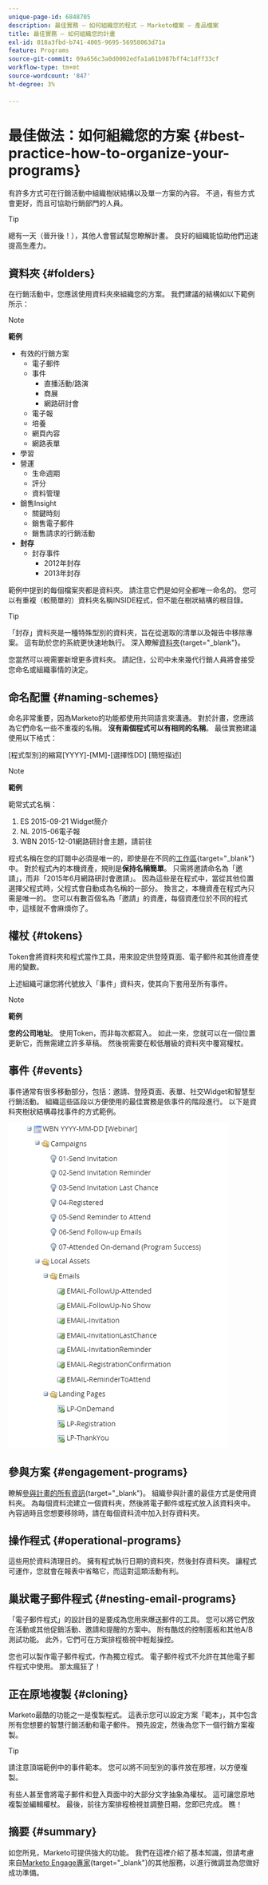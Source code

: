 ```yaml
---
unique-page-id: 6848705
description: 最佳實務 — 如何組織您的程式 — Marketo檔案 — 產品檔案
title: 最佳實務 — 如何組織您的計畫
exl-id: 018a3fbd-b741-4005-9695-56958063d71a
feature: Programs
source-git-commit: 09a656c3a0d0002edfa1a61b987bff4c1dff33cf
workflow-type: tm+mt
source-wordcount: '847'
ht-degree: 3%

---
```


# 最佳做法：如何組織您的方案 {#best-practice-how-to-organize-your-programs}

有許多方式可在行銷活動中組織樹狀結構以及單一方案的內容。 不過，有些方式會更好，而且可協助行銷部門的人員。

>[!TIP]
>
>總有一天（晉升後！），其他人會嘗試幫您瞭解計畫。 良好的組織能協助他們迅速提高生產力。

## 資料夾 {#folders}

在行銷活動中，您應該使用資料夾來組織您的方案。 我們建議的結構如以下範例所示：

>[!NOTE]
>
>**範例**
>
>* 有效的行銷方案
>   * 電子郵件
>   * 事件
>     * 直播活動/路演
>     * 商展
>     * 網路研討會
>   * 電子報
>   * 培養
>   * 網頁內容
>   * 網路表單
>* 學習
>* 營運
>   * 生命週期
>   * 評分
>   * 資料管理
>* 銷售Insight
>   * 關鍵時刻
>   * 銷售電子郵件
>   * 銷售請求的行銷活動
>* **封存**
>   * 封存事件
>     * 2012年封存
>     * 2013年封存

範例中提到的每個檔案夾都是資料夾。 請注意它們是如何全都唯一命名的。 您可以有重複（較簡單的）資料夾名稱INSIDE程式，但不能在樹狀結構的根目錄。

>[!TIP]
>
>「封存」資料夾是一種特殊型別的資料夾，旨在從選取的清單以及報告中移除專案。 這有助於您的系統更快速地執行。 深入瞭解[資料夾](/help/marketo/product-docs/core-marketo-concepts/miscellaneous/understanding-folders.md){target="_blank"}。

您當然可以視需要新增更多資料夾。 請記住，公司中未來幾代行銷人員將會接受您命名或組織事情的決定。

## 命名配置 {#naming-schemes}

命名非常重要，因為Marketo的功能都使用共同語言來溝通。 對於計畫，您應該為它們命名一些不重複的名稱。 **沒有兩個程式可以有相同的名稱**。 最佳實務建議使用以下格式：

[程式型別]的縮寫[YYYY]-[MM]-[選擇性DD] [簡短描述]

>[!NOTE]
>
>**範例**
>
>範常式式名稱：
>
>1. ES 2015-09-21 Widget簡介
>1. NL 2015-06電子報
>1. WBN 2015-12-01網路研討會主題，請前往

程式名稱在您的訂閱中必須是唯一的，即使是在不同的[工作區](/help/marketo/product-docs/administration/workspaces-and-person-partitions/understanding-workspaces-and-person-partitions.md){target="_blank"}中。  對於程式內的本機資產，規則是&#x200B;**保持名稱簡單**。 只需將邀請命名為「邀請」，而非「2015年6月網路研討會邀請」。 因為這些是在程式中，當從其他位置選擇父程式時，父程式會自動成為名稱的一部分。 換言之，本機資產在程式內只需是唯一的。 您可以有數百個名為「邀請」的資產，每個資產位於不同的程式中，這樣就不會麻煩你了。

## 權杖 {#tokens}

Token會將資料夾和程式當作工具，用來設定供登陸頁面、電子郵件和其他資產使用的變數。

上述組織可讓您將代號放入「事件」資料夾，使其向下套用至所有事件。

>[!NOTE]
>
>**範例**
>
>**您的公司地址**。 使用Token，而非每次都寫入。 如此一來，您就可以在一個位置更新它，而無需建立許多草稿。 然後視需要在較低層級的資料夾中覆寫權杖。

## 事件 {#events}

事件通常有很多移動部分，包括：邀請、登陸頁面、表單、社交Widget和智慧型行銷活動。 組織這些區段以方便使用的最佳實務是依事件的階段進行。 以下是資料夾樹狀結構尋找事件的方式範例。

![](assets/capture.png)

## 參與方案 {#engagement-programs}

瞭解[參與計畫的所有資訊](/help/marketo/product-docs/email-marketing/drip-nurturing/creating-an-engagement-program/understanding-engagement-programs.md){target="_blank"}。 組織參與計畫的最佳方式是使用資料夾。 為每個資料流建立一個資料夾，然後將電子郵件或程式放入該資料夾中。 內容過時且您想要移除時，請在每個資料流中加入封存資料夾。

## 操作程式 {#operational-programs}

這些用於資料清理目的。 擁有程式執行日期的資料夾，然後封存資料夾。 讓程式可運作，您就會在報表中省略它，而這對這類活動有利。

## 巢狀電子郵件程式 {#nesting-email-programs}

「電子郵件程式」的設計目的是要成為您用來爆送郵件的工具。 您可以將它們放在活動或其他促銷活動、邀請和提醒的方案中。 附有酷炫的控制面板和其他A/B測試功能。 此外，它們可在方案排程檢視中輕鬆操控。

您也可以製作電子郵件程式，作為獨立程式。 電子郵件程式不允許在其他電子郵件程式中使用。 那太瘋狂了！

## 正在原地複製 {#cloning}

Marketo最酷的功能之一是復製程式。 這表示您可以設定方案「範本」，其中包含所有您想要的智慧行銷活動和電子郵件。 預先設定，然後為您下一個行銷方案複製。

>[!TIP]
>
>請注意頂端範例中的事件範本。 您可以將不同型別的事件放在那裡，以方便複製。

有些人甚至會將電子郵件和登入頁面中的大部分文字抽象為權杖。 這可讓您原地複製並編輯權杖。 最後，前往方案排程檢視並調整日期，您即已完成。 瞧！

## 摘要 {#summary}

如您所見，Marketo可提供強大的功能。 我們在這裡介紹了基本知識，但請考慮來自[Marketo Engage專家](https://business.adobe.com/tw/products/marketo/services-support.html){target="_blank"}的其他服務，以進行微調並為您做好成功準備。
